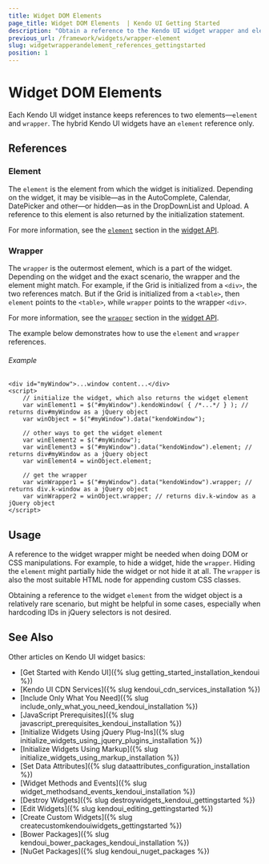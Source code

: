 ```yaml
---
title: Widget DOM Elements
page_title: Widget DOM Elements  | Kendo UI Getting Started
description: "Obtain a reference to the Kendo UI widget wrapper and element."
previous_url: /framework/widgets/wrapper-element
slug: widgetwrapperandelement_references_gettingstarted
position: 1
---
```


# Widget DOM Elements

Each Kendo UI widget instance keeps references to two elements&mdash;`element` and `wrapper`. The hybrid Kendo UI widgets have an `element` reference only.

## References

### Element

The `element` is the element from which the widget is initialized. Depending on the widget, it may be visible&mdash;as in the AutoComplete, Calendar, DatePicker and other&mdash;or hidden&mdash;as in the DropDownList and Upload. A reference to this element is also returned by the initialization statement.

For more information, see the [`element`](/api/javascript/ui/widget#fields-element) section in the [widget API](/api/javascript/ui/widget).

### Wrapper

The `wrapper` is the outermost element, which is a part of the widget. Depending on the widget and the exact scenario, the wrapper and the element might match. For example, if the Grid is initialized from a `<div>`, the two references match. But if the Grid is initialized from a `<table>`, then `element` points to the `<table>`, while `wrapper` points to the wrapper `<div>`.

For more information, see the [`wrapper`](/api/javascript/ui/widget#fields-wrapper) section in the [widget API](/api/javascript/ui/widget).

The example below demonstrates how to use the `element` and `wrapper` references.

###### Example

    <div id="myWindow">...window content...</div>
    <script>
        // initialize the widget, which also returns the widget element
        var winElement1 = $("#myWindow").kendoWindow( { /*...*/ } ); // returns div#myWindow as a jQuery object
        var winObject = $("#myWindow").data("kendoWindow");

        // other ways to get the widget element
        var winElement2 = $("#myWindow");
        var winElement3 = $("#myWindow").data("kendoWindow").element; // returns div#myWindow as a jQuery object
        var winElement4 = winObject.element;

        // get the wrapper
        var winWrapper1 = $("#myWindow").data("kendoWindow").wrapper; // returns div.k-window as a jQuery object
        var winWrapper2 = winObject.wrapper; // returns div.k-window as a jQuery object
    </script>

## Usage

A reference to the widget wrapper might be needed when doing DOM or CSS manipulations. For example, to hide a widget, hide the `wrapper`. Hiding the `element` might partially hide the widget or not hide it at all. The `wrapper` is also the most suitable HTML node for appending custom CSS classes.

Obtaining a reference to the widget `element` from the widget object is a relatively rare scenario, but might be helpful in some cases, especially when hardcoding IDs in jQuery selectors is not desired.

## See Also

Other articles on Kendo UI widget basics:

* [Get Started with Kendo UI]({% slug getting_started_installation_kendoui %})
* [Kendo UI CDN Services]({% slug kendoui_cdn_services_installation %})
* [Include Only What You Need]({% slug include_only_what_you_need_kendoui_installation %})
* [JavaScript Prerequisites]({% slug javascript_prerequisites_kendoui_installation %})
* [Initialize Widgets Using jQuery Plug-Ins]({% slug initialize_widgets_using_jquery_plugins_installation %})
* [Initialize Widgets Using Markup]({% slug initialize_widgets_using_markup_installation %})
* [Set Data Attributes]({% slug dataattributes_configuration_installation %})
* [Widget Methods and Events]({% slug widget_methodsand_events_kendoui_installation %})
* [Destroy Widgets]({% slug destroywidgets_kendoui_gettingstarted %})
* [Edit Widgets]({% slug kendoui_editing_gettingstarted %})
* [Create Custom Widgets]({% slug createcustomkendouiwidgets_gettingstarted %})
* [Bower Packages]({% slug kendoui_bower_packages_kendoui_installation %})
* [NuGet Packages]({% slug kendoui_nuget_packages %})
